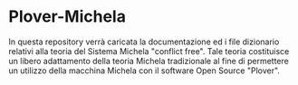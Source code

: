 # Plover-Michela
In questa repository verrà caricata la documentazione ed i file dizionario relativi alla teoria del Sistema Michela "conflict free". Tale teoria costituisce un libero adattamento della teoria Michela tradizionale al fine di permettere un utilizzo della macchina Michela con il software Open Source "Plover".  
